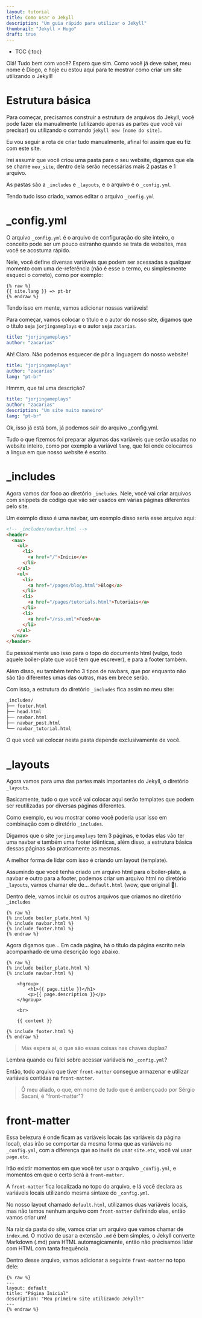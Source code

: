 ```yaml
---
layout: tutorial
title: Como usar o Jekyll
description: "Um guia rápido para utilizar o Jekyll"
thumbnail: "Jekyll > Hugo"
draft: true
---
```

* TOC
{:toc}

Olá! Tudo bem com você? Espero que sim.
Como você já deve saber, meu nome é Diogo, e hoje eu estou aqui para te mostrar
como criar um site utilizando o Jekyll!

# Estrutura básica

Para começar, precisamos construir a estrutura de arquivos do Jekyll, você pode
fazer ela manualmente (utilizando apenas as partes que você vai precisar) ou
utilizando o comando `jekyll new [nome do site]`.

Eu vou seguir a rota de criar tudo manualmente, afinal foi assim que eu fiz com
este site.

Irei assumir que você criou uma pasta para o seu website, digamos que ela se
chame `meu_site`, dentro dela serão necessárias mais 2 pastas e 1 arquivo.

As pastas são a `_includes` e `_layouts`, e o arquivo é o `_config.yml`.

Tendo tudo isso criado, vamos editar o arquivo `_config.yml`

# \_config.yml

O arquivo `_config.yml` é o arquivo de configuração do site inteiro, o conceito
pode ser um pouco estranho quando se trata de websites, mas você se acostuma
rápido.

Nele, você define diversas variáveis que podem ser acessadas a qualquer momento
com uma de-referência (não é esse o termo, eu simplesmente esqueci o correto),
como por exemplo:

```liquid
{% raw %}
{{ site.lang }} => pt-br
{% endraw %}
```

Tendo isso em mente, vamos adicionar nossas variáveis!

Para começar, vamos colocar o título e o autor do nosso site, digamos que o
título seja `jorjingameplays` e o autor seja `zacarias`.

```yaml
title: "jorjingameplays"
author: "zacarias"
```

Ah! Claro. Não podemos esquecer de pôr a linguagem do nosso website!

```yaml
title: "jorjingameplays"
author: "zacarias"
lang: "pt-br"
```

Hmmm, que tal uma descrição?

```yaml
title: "jorjingameplays"
author: "zacarias"
description: "Um site muito maneiro"
lang: "pt-br"
```

Ok, isso já está bom, já podemos sair do arquivo \_config.yml.

Tudo o que fizemos foi preparar algumas das variáveis que serão usadas no
website inteiro, como por exemplo a variável `lang`, que foi onde colocamos a
língua em que nosso website é escrito.

# \_includes

Agora vamos dar foco ao diretório `_includes`. Nele, você vai criar arquivos
com snippets de código que vão ser usados em várias páginas diferentes pelo
site.

Um exemplo disso é uma navbar, um exemplo disso seria esse arquivo aqui:

```html
<!-- _includes/navbar.html -->
<header>
  <nav>
    <ul>
      <li>
        <a href="/">Início</a>
      </li>
    </ul>
    <ul>
      <li>
        <a href="/pages/blog.html">Blog</a>
      </li>
      <li>
        <a href="/pages/tutorials.html">Tutoriais</a>
      </li>
      <li>
        <a href="/rss.xml">Feed</a>
      </li>
    </ul>
  </nav>
</header>
```

Eu pessoalmente uso isso para o topo do documento html (vulgo, todo aquele
boiler-plate que você tem que escrever), e para a footer também.

Além disso, eu também tenho 3 tipos de navbars, que por enquanto não são tão
diferentes umas das outras, mas em brece serão.

Com isso, a estrutura do diretório `_includes` fica assim no meu site:

```bash
_includes/
├── footer.html
├── head.html
├── navbar.html
├── navbar_post.html
└── navbar_tutorial.html
```

O que você vai colocar nesta pasta depende exclusivamente de você.

# \_layouts

Agora vamos para uma das partes mais importantes do Jekyll, o diretório
`_layouts`.

Basicamente, tudo o que você vai colocar aqui serão templates que podem ser
reutilizadas por diversas páginas diferentes.

Como exemplo, eu vou mostrar como você poderia usar isso em combinação com o
diretório `_includes`.

Digamos que o site `jorjingameplays` tem 3 páginas, e todas elas vão ter uma
navbar e também uma footer idênticas, além disso, a estrutura básica dessas
páginas são praticamente as mesmas.

A melhor forma de lidar com isso é criando um layout (template).

Assumindo que você tenha criado um arquivo html para o boiler-plate, a navbar e 
outro para a footer, podemos criar um arquivo html no diretório `_layouts`, 
vamos chamar ele de... `default.html` (wow, que original 🤡).

Dentro dele, vamos incluir os outros arquivos que criamos no diretório
`_includes`

```liquid
{% raw %}
{% include boiler_plate.html %}
{% include navbar.html %}
{% include footer.html %}
{% endraw %}
```

Agora digamos que... Em cada página, há o título da página escrito nela
acompanhado de uma descrição logo abaixo.

```liquid
{% raw %}
{% include boiler_plate.html %}
{% include navbar.html %}

    <hgroup>
        <h1>{{ page.title }}</h1>
        <p>{{ page.description }}</p>
    </hgroup>

    <br>

    {{ content }}

{% include footer.html %}
{% endraw %}
```

> Mas espera aí, o que são essas coisas nas chaves duplas?

Lembra quando eu falei sobre acessar variáveis no `_config.yml`?

Então, todo arquivo que tiver `front-matter` consegue armazenar e utilizar
variáveis contidas na `front-matter`.

> Ô meu aliado, o que, em nome de tudo que é ambençoado por Sérgio Sacani, é
> "front-matter"?

# front-matter

Essa belezura é onde ficam as variáveis locais (as variáveis da página local),
elas irão se comportar da mesma forma que as variáveis no `_config.yml`, com a
diferença que ao invés de usar `site.etc`, você vai usar `page.etc`.

Irão existir momentos em que você ter usar o arquivo `_config.yml`, e momentos
em que o certo será a `front-matter`.

A `front-matter` fica localizada no topo do arquivo, e lá você declara as
variáveis locais utilizando mesma sintaxe do `_config.yml`.

No nosso layout chamado `default.html`, utilizamos duas variáveis locais, mas
não temos nenhum arquivo com `front-matter` definindo elas, então vamos criar
um!

Na raíz da pasta do site, vamos criar um arquivo que vamos chamar de
`index.md`. O motivo de usar a extensão `.md` é bem simples, o Jekyll converte
Markdown (.md) para HTML automagicamente, então não precisamos lidar com HTML
com tanta frequência.

Dentro desse arquivo, vamos adicionar a seguinte `front-matter` no topo dele:

```liquid
{% raw %}
---
layout: default
title: "Página Inicial"
description: "Meu primeiro site utilizando Jekyll!"
---
{% endraw %}
```

